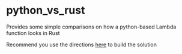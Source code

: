 # python_vs_rust
Provides some simple comparisons on how a python-based Lambda function looks in Rust

Recommend you use the directions [here](https://github.com/awslabs/aws-lambda-rust-runtime) to build the solution

